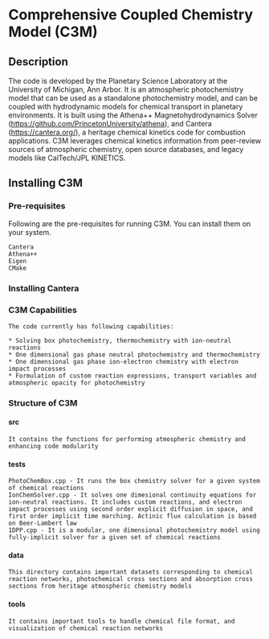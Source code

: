 # Comprehensive Coupled Chemistry Model (C3M)

## Description
The code is developed by the Planetary Science Laboratory at the University of Michigan, Ann Arbor. It is an atmospheric photochemistry model that can be used as a standalone photochemistry model,
and can be coupled with hydrodynamic models for chemical transport in planetary environments. It is built using the Athena++ Magnetohydrodynamics Solver (https://github.com/PrincetonUniversity/athena), and Cantera (https://cantera.org/), a heritage chemical kinetics code for combustion applications. C3M leverages chemical kinetics information from peer-review sources of atmospheric chemistry, open source databases, and legacy models like CalTech/JPL KINETICS.

## Installing C3M

### Pre-requisites
Following are the pre-requisites for running C3M. You can install them on your system.
```
Cantera
Athena++
Eigen
CMake
```
### Installing Cantera

### C3M Capabilities
```
The code currently has following capabilities:

* Solving box photochemistry, thermochemistry with ion-neutral reactions
* One dimensional gas phase neutral photochemistry and thermochemistry
* One dimensional gas phase ion-electron chemistry with electron impact processes
* Formulation of custom reaction expressions, transport variables and atmospheric opacity for photochemistry
```

### Structure of C3M
#### src
```
It contains the functions for performing atmospheric chemistry and enhancing code modularity
```
#### tests
```
PhotoChemBox.cpp - It runs the box chemistry solver for a given system of chemical reactions
IonChemSolver.cpp - It solves one dimesional continuity equations for ion-neutral reactions. It includes custom reactions, and electron impact processes using second order explicit diffusion in space, and first order implicit time marching. Actinic flux calculation is based on Beer-Lambert law
1DPP.cpp - It is a modular, one dimensional photochemistry model using fully-implicit solver for a given set of chemical reactions
```
#### data
```
This directory contains important datasets corresponding to chemical reaction networks, photochemical cross sections and absorption cross sections from heritage atmospheric chemistry models
```
#### tools
```
It contains important tools to handle chemical file format, and visualization of chemical reaction networks
```
